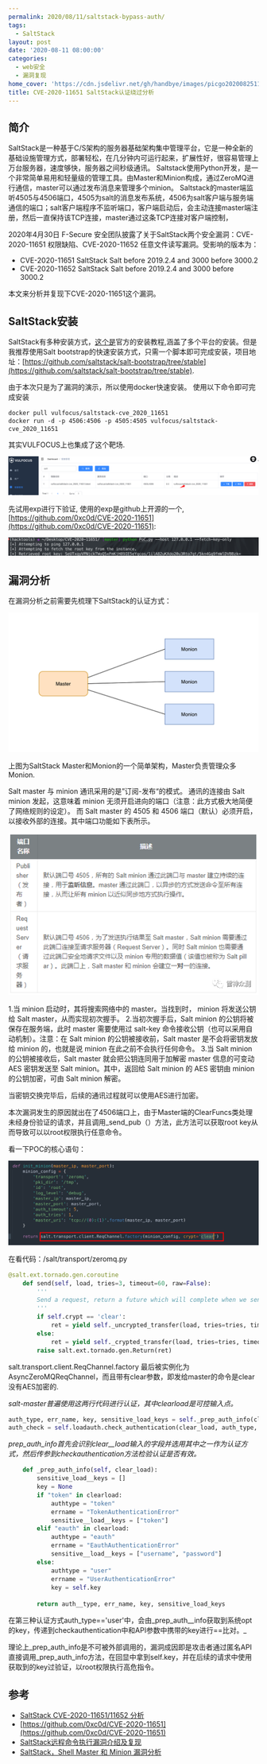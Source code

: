 ```yaml
---
permalink: 2020/08/11/saltstack-bypass-auth/
tags:
  - SaltStack
layout: post
date: '2020-08-11 08:00:00'
categories:
  - web安全
  - 漏洞复现
home_cover: 'https://cdn.jsdelivr.net/gh/handbye/images/picgo20200825111231.png'
title: CVE-2020-11651 SaltStack认证绕过分析
---
```


## 简介


SaltStack是一种基于C/S架构的服务器基础架构集中管理平台，它是一种全新的基础设施管理方式，部署轻松，在几分钟内可运行起来，扩展性好，很容易管理上万台服务器，速度够快，服务器之间秒级通讯。
Saltstack使用Python开发，是一个非常简单易用和轻量级的管理工具。由Master和Minion构成，通过ZeroMQ进行通信，master可以通过发布消息来管理多个minion。
Saltstack的master端监听4505与4506端口，4505为salt的消息发布系统，4506为salt客户端与服务端通信的端口；salt客户端程序不监听端口，客户端启动后，会主动连接master端注册，然后一直保持该TCP连接，master通过这条TCP连接对客户端控制，


2020年4月30日 F-Secure 安全团队披露了关于SaltStack两个安全漏洞：CVE-2020-11651 权限缺陷、CVE-2020-11652 任意文件读写漏洞。受影响的版本为：

- CVE-2020-11651 SaltStack Salt before 2019.2.4 and 3000 before 3000.2
- CVE-2020-11652 SaltStack Salt before 2019.2.4 and 3000 before 3000.2

本文来分析并复现下CVE-2020-11651这个漏洞。


## SaltStack安装


SaltStack有多种安装方式，[这个是](https://docs.saltstack.cn/topics/installation/index.html#installation)官方的安装教程,涵盖了多个平台的安装。但是我推荐使用Salt bootstrap的快速安装方式，只需一个脚本即可完成安装，项目地址：[https://github.com/saltstack/salt-bootstrap/tree/stable](https://github.com/saltstack/salt-bootstrap/tree/stable).


由于本次只是为了漏洞的演示，所以使用docker快速安装。
使用以下命令即可完成安装


```shell
docker pull vulfocus/saltstack-cve_2020_11651
docker run -d -p 4506:4506 -p 4505:4505 vulfocus/saltstack-cve_2020_11651

```


其实VULFOCUS上也集成了这个靶场.


![picgo20200811111407.png](../post_images/41df2c1b4e11c6a5921c75e93f92576f.png)


先试用exp进行下验证, 使用的exp是github上开源的一个,[https://github.com/0xc0d/CVE-2020-11651](https://github.com/0xc0d/CVE-2020-11651):


![picgo20200811150805.png](../post_images/583a4954b698122a65d4d5e728d6cf22.png)


## 漏洞分析


在漏洞分析之前需要先梳理下SaltStack的认证方式：


![picgo20200824172454.png](../post_images/34fb06a140d47dd820179d43540edf76.png)


上图为SaltStack Master和Monion的一个简单架构，Master负责管理众多Monion.


Salt master 与 minion 通讯采用的是”订阅-发布“的模式。
通讯的连接由 Salt minion 发起，这意味着 minion 无须开启进向的端口（注意：此方式极大地简便了网络规则的设定）。
而 Salt master 的 4505 和 4506 端口（默认）必须开启，以接收外部的连接。其中端口功能如下表所示。


![picgo20200824174132.png](../post_images/e9d01516fbcae3ff130544851ae865d7.png)


1.当 minion 启动时，其将搜索网络中的 master。当找到时， minion 将发送公钥给 Salt master，从而实现初次握手。
2.当初次握手后，Salt minion 的公钥将被保存在服务端，此时 master 需要使用过 salt-key 命令接收公钥（也可以采用自动机制）。注意：在 Salt minion 的公钥被接收前，Salt master 是不会将密钥发放给 minion 的，也就是说 minion 在此之前不会执行任何命令。
3.当 Salt minion 的公钥被接收后，Salt master 就会把公钥连同用于加解密 master 信息的可变动 AES 密钥发送至 Salt minion。其中，返回给 Salt minion 的 AES 密钥由 minion 的公钥加密，可由 Salt minion 解密。


当密钥交换完毕后，后续的通讯过程就可以使用AES进行加密。


本次漏洞发生的原因就出在了4506端口上，由于Master端的ClearFuncs类处理未经身份验证的请求，并且调用_send_pub（）方法，此方法可以获取root key从而导致可以以root权限执行任意命令。


看一下POC的核心语句：


![picgo20200825105904.png](../post_images/28d666aadc2ea8f5e2a9e8b6a02de573.png)


在看代码：/salt/transport/zeromq.py


```python
@salt.ext.tornado.gen.coroutine
    def send(self, load, tries=3, timeout=60, raw=False):
        '''
        Send a request, return a future which will complete when we send the message
        '''
        if self.crypt == 'clear':
            ret = yield self._uncrypted_transfer(load, tries=tries, timeout=timeout)
        else:
            ret = yield self._crypted_transfer(load, tries=tries, timeout=timeout, raw=raw)
        raise salt.ext.tornado.gen.Return(ret)

```


salt.transport.client.ReqChannel.factory 最后被实例化为AsyncZeroMQReqChannel，而且带有clear参数，即发给master的命令是clear没有AES加密的.


_salt-master普遍使用这两行代码进行认证，其中clearload是可控输入点。_


```python
auth_type, err_name, key, sensitive_load_keys = self._prep_auth_info(clear_load)
auth_check = self.loadauth.check_authentication(clear_load, auth_type, key=key)

```


_prep_auth_info首先会识别clear__load输入的字段并选用其中之一作为认证方式，然后传参到checkauthentication方法检验认证是否有效。_


```python
    def _prep_auth_info(self, clear_load):
        sensitive_load__keys = []
        key = None
        if "token" in clearload:
            authtype = "token"
            errname = "TokenAuthenticationError"
            sensitive__load__keys = ["token"]
        elif "eauth" in clearload:
            authtype = "eauth"
            errname = "EauthAuthenticationError"
            sensitive__load__keys = ["username", "password"]
        else:
            authtype = "user"
            errname = "UserAuthenticationError"
            key = self.key

        return auth__type, err_name, key, sensitive_load_keys

```


在第三种认证方式auth_type=='user'中，会由_prep_auth__info获取到系统opt的key，传递到checkauthentication中和API参数中携带的key进行==比对。_


理论上_prep_auth_info是不可被外部调用的，漏洞成因即是攻击者通过匿名API直接调用_prep_auth_info方法，在回显中拿到self.key，并在后续的请求中使用获取到的key过验证，以root权限执行高危指令。


## 参考

- [SaltStack CVE-2020-11651/11652 分析](https://xz.aliyun.com/t/7741)
- [https://github.com/0xc0d/CVE-2020-11651](https://github.com/0xc0d/CVE-2020-11651)
- [SaltStack远程命令执行漏洞介绍及复现](https://www.secrss.com/articles/19214)
- [SaltStack，Shell Master 和 Minion 漏洞分析](https://l0gs.xf0rk.space/2020/05/04/saltstack-rce-your-master-and-minions/)
